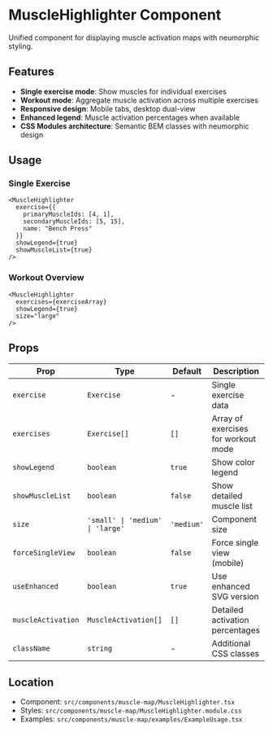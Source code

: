 # MuscleHighlighter Component

Unified component for displaying muscle activation maps with neumorphic styling.

## Features

- **Single exercise mode**: Show muscles for individual exercises
- **Workout mode**: Aggregate muscle activation across multiple exercises
- **Responsive design**: Mobile tabs, desktop dual-view
- **Enhanced legend**: Muscle activation percentages when available
- **CSS Modules architecture**: Semantic BEM classes with neumorphic design

## Usage

### Single Exercise
```tsx
<MuscleHighlighter
  exercise={{
    primaryMuscleIds: [4, 1],
    secondaryMuscleIds: [5, 15],
    name: "Bench Press"
  }}
  showLegend={true}
  showMuscleList={true}
/>
```

### Workout Overview
```tsx
<MuscleHighlighter
  exercises={exerciseArray}
  showLegend={true}
  size="large"
/>
```

## Props

| Prop | Type | Default | Description |
|------|------|---------|-------------|
| `exercise` | `Exercise` | - | Single exercise data |
| `exercises` | `Exercise[]` | `[]` | Array of exercises for workout mode |
| `showLegend` | `boolean` | `true` | Show color legend |
| `showMuscleList` | `boolean` | `false` | Show detailed muscle list |
| `size` | `'small' \| 'medium' \| 'large'` | `'medium'` | Component size |
| `forceSingleView` | `boolean` | `false` | Force single view (mobile) |
| `useEnhanced` | `boolean` | `true` | Use enhanced SVG version |
| `muscleActivation` | `MuscleActivation[]` | `[]` | Detailed activation percentages |
| `className` | `string` | - | Additional CSS classes |

## Location

- Component: `src/components/muscle-map/MuscleHighlighter.tsx`
- Styles: `src/components/muscle-map/MuscleHighlighter.module.css`
- Examples: `src/components/muscle-map/examples/ExampleUsage.tsx`